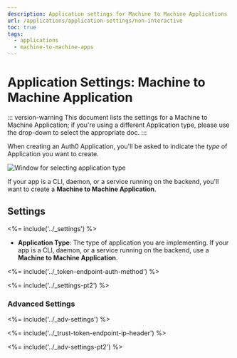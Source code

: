 ```yaml
---
description: Application settings for Machine to Machine Applications
url: /applications/application-settings/non-interactive
toc: true
tags:
  - applications
  - machine-to-machine-apps
---
```


# Application Settings: Machine to Machine Application

::: version-warning
This document lists the settings for a Machine to Machine Application; if you're using a different Application type, please use the drop-down to select the appropriate doc.
:::

When creating an Auth0 Application, you'll be asked to indicate the *type* of Application you want to create. 

![Window for selecting application type](/media/articles/clients/create-clients.png)

If your app is a CLI, daemon, or a service running on the backend, you'll want to create a **Machine to Machine Application**.

## Settings

<%= include('../_settings') %>

- **Application Type**: The type of application you are implementing. If your app is a CLI, daemon, or a service running on the backend, use a **Machine to Machine Application**.

<%= include('../_token-endpoint-auth-method') %>

<%= include('../_settings-pt2') %>

### Advanced Settings

<%= include('../_adv-settings') %>

<%= include('../_trust-token-endpoint-ip-header') %>

<%= include('../_adv-settings-pt2') %>
